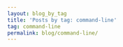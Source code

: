 ```yaml
---
layout: blog_by_tag
title: 'Posts by tag: command-line'
tag: command-line
permalink: blog/command-line/
---
```

